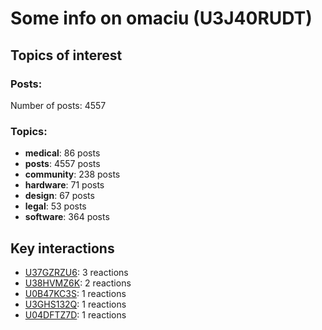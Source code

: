 # Some info on omaciu (U3J40RUDT)


## Topics of interest

### Posts: 

Number of posts: 4557

### Topics:

* __medical__: 86 posts
* __posts__: 4557 posts
* __community__: 238 posts
* __hardware__: 71 posts
* __design__: 67 posts
* __legal__: 53 posts
* __software__: 364 posts

## Key interactions 

* [U37GZRZU6](./U37GZRZU6.md): 3 reactions
* [U38HVMZ6K](./U38HVMZ6K.md): 2 reactions
* [U0B47KC3S](./U0B47KC3S.md): 1 reactions
* [U3GHS132Q](./U3GHS132Q.md): 1 reactions
* [U04DFTZ7D](./U04DFTZ7D.md): 1 reactions
